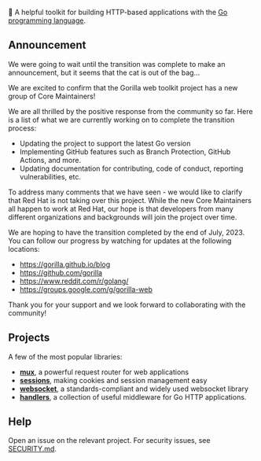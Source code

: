 🦍 A helpful toolkit for building HTTP-based applications with the [Go programming language](https://go.dev/).

## Announcement

We were going to wait until the transition was complete to make an announcement, but it seems that the cat is out of the bag...

We are excited to confirm that the Gorilla web toolkit project has a new group of Core Maintainers!

We are all thrilled by the positive response from the community so far. Here is a list of what we are currently working on to complete the transition process:
* Updating the project to support the latest Go version
* Implementing GitHub features such as Branch Protection, GitHub Actions, and more.
* Updating documentation for contributing, code of conduct, reporting vulnerabilities, etc.

To address many comments that we have seen - we would like to clarify that Red Hat is not taking over this project. While the new Core Maintainers all happen to work at Red Hat, our hope is that developers from many different organizations and backgrounds will join the project over time.

We are hoping to have the transition completed by the end of July, 2023. You can follow our progress by watching for updates at the following locations:
* https://gorilla.github.io/blog
* https://github.com/gorilla
* https://www.reddit.com/r/golang/
* https://groups.google.com/g/gorilla-web

Thank you for your support and we look forward to collaborating with the community!


## Projects

A few of the most popular libraries:

* [**mux**](https://github.com/gorilla/mux), a powerful request router for web applications
* [**sessions**](https://github.com/gorilla/sessions), making cookies and session management easy
* [**websocket**](https://github.com/gorilla/websocket), a standards-compliant and widely used websocket library
* [**handlers**](https://github.com/gorilla/handlers), a collection of useful middleware for Go HTTP applications.

## Help 

Open an issue on the relevant project. For security issues, see [SECURITY.md](https://github.com/gorilla/.github/blob/master/SECURITY.md).
